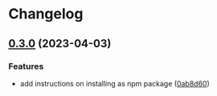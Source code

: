 # Changelog

## [0.3.0](https://github.com/luk-pio/nlterm/compare/v0.2.0...v0.3.0) (2023-04-03)


### Features

* add instructions on installing as npm package ([0ab8d60](https://github.com/luk-pio/nlterm/commit/0ab8d60f46c0e607bb004239a685b811cc44acc0))

